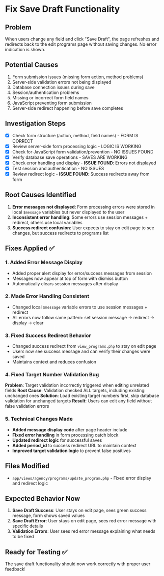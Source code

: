 # Fix Save Draft Functionality

## Problem
When users change any field and click "Save Draft", the page refreshes and redirects back to the edit programs page without saving changes. No error indication is shown.

## Potential Causes
1. Form submission issues (missing form action, method problems)
2. Server-side validation errors not being displayed
3. Database connection issues during save
4. Session/authentication problems
5. Missing or incorrect form field names
6. JavaScript preventing form submission
7. Server-side redirect happening before save completes

## Investigation Steps
- [x] Check form structure (action, method, field names) - FORM IS CORRECT
- [x] Review server-side form processing logic - LOGIC IS WORKING
- [x] Check for JavaScript form validation/prevention - NO ISSUES FOUND
- [x] Verify database save operations - SAVES ARE WORKING
- [x] Check error handling and display - **ISSUE FOUND**: Errors not displayed
- [x] Test session and authentication - NO ISSUES
- [x] Review redirect logic - **ISSUE FOUND**: Success redirects away from form

## Root Causes Identified
1. **Error messages not displayed**: Form processing errors were stored in local `$message` variables but never displayed to the user
2. **Inconsistent error handling**: Some errors use session messages + redirect, others use local variables
3. **Success redirect confusion**: User expects to stay on edit page to see changes, but success redirects to programs list

## Fixes Applied ✅

### 1. Added Error Message Display
- Added proper alert display for error/success messages from session
- Messages now appear at top of form with dismiss button
- Automatically clears session messages after display

### 2. Made Error Handling Consistent
- Changed local `$message` variable errors to use session messages + redirect
- All errors now follow same pattern: set session message → redirect → display → clear

### 3. Fixed Success Redirect Behavior  
- Changed success redirect from `view_programs.php` to stay on edit page
- Users now see success message and can verify their changes were saved
- Maintains context and reduces confusion

### 4. Fixed Target Number Validation Bug
**Problem**: Target validation incorrectly triggered when editing unrelated fields
**Root Cause**: Validation checked ALL targets, including existing unchanged ones
**Solution**: Load existing target numbers first, skip database validation for unchanged targets
**Result**: Users can edit any field without false validation errors

### 5. Technical Changes Made
- **Added message display code** after page header include
- **Fixed error handling** in form processing catch block
- **Updated redirect logic** for successful saves
- **Added period_id** to success redirect URL to maintain context
- **Improved target validation logic** to prevent false positives

## Files Modified
- `app/views/agency/programs/update_program.php` - Fixed error display and redirect logic

## Expected Behavior Now
1. **Save Draft Success**: User stays on edit page, sees green success message, form shows saved values
2. **Save Draft Error**: User stays on edit page, sees red error message with specific details
3. **Validation Errors**: User sees red error message explaining what needs to be fixed

## Ready for Testing ✅
The save draft functionality should now work correctly with proper user feedback!
